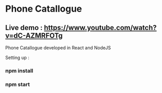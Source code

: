 # Phone Catallogue

## Live demo : https://www.youtube.com/watch?v=dC-AZMRFOTg

Phone Catallogue developed in React and NodeJS

Setting up :

### npm install
### npm start
